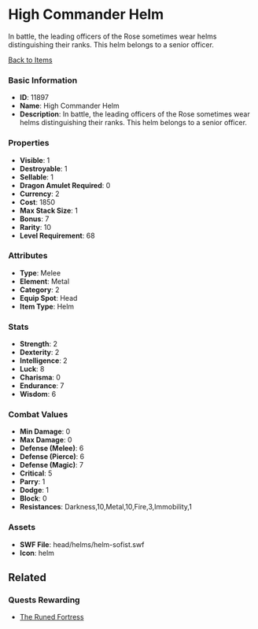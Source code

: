 # High Commander Helm

In battle, the leading officers of the Rose sometimes wear helms distinguishing their ranks. This helm belongs to a senior officer.

[Back to Items](../items.md)

### Basic Information

- **ID**: 11897
- **Name**: High Commander Helm
- **Description**: In battle, the leading officers of the Rose sometimes wear helms distinguishing their ranks. This helm belongs to a senior officer.

### Properties

- **Visible**: 1
- **Destroyable**: 1
- **Sellable**: 1
- **Dragon Amulet Required**: 0
- **Currency**: 2
- **Cost**: 1850
- **Max Stack Size**: 1
- **Bonus**: 7
- **Rarity**: 10
- **Level Requirement**: 68

### Attributes

- **Type**: Melee
- **Element**: Metal
- **Category**: 2
- **Equip Spot**: Head
- **Item Type**: Helm

### Stats

- **Strength**: 2
- **Dexterity**: 2
- **Intelligence**: 2
- **Luck**: 8
- **Charisma**: 0
- **Endurance**: 7
- **Wisdom**: 6

### Combat Values

- **Min Damage**: 0
- **Max Damage**: 0
- **Defense (Melee)**: 6
- **Defense (Pierce)**: 6
- **Defense (Magic)**: 7
- **Critical**: 5
- **Parry**: 1
- **Dodge**: 1
- **Block**: 0
- **Resistances**: Darkness,10,Metal,10,Fire,3,Immobility,1

### Assets

- **SWF File**: head/helms/helm-sofist.swf
- **Icon**: helm

## Related

### Quests Rewarding

- [The Runed Fortress](../quests/1152-the-runed-fortress.md)

